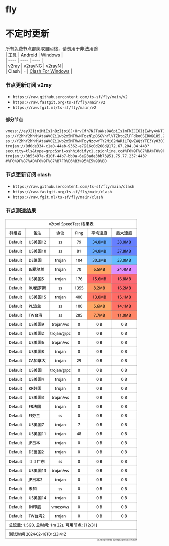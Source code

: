 # fly
# 不定时更新
所有免费节点都爬取自网络，请勿用于非法用途  
|  工具  | Android  | Windows  |  
|  ----  | ----   | ----  |  
| v2ray  | [v2rayNG](https://github.com/2dust/v2rayNG/releases) | [v2rayN](https://github.com/2dust/v2rayN/releases) |  
| Clash  | - | [Clash For Windows](https://github.com/2dust/clashN/releases) | 
  
### 节点更新订阅  v2ray
- `https://raw.githubusercontent.com/ts-sf/fly/main/v2`  
- `https://raw.fastgit.org/ts-sf/fly/main/v2`  
- `https://raw.fgit.ml/ts-sf/fly/main/v2`  
#### 部分节点  
``` 
vmess://eyJ2IjoiMiIsInBzIjoi8J+HrvCfh7NJTuWNsOW6piIsImFkZCI6IjEwMy4yNTIuOTQuMjI0IiwicG9ydCI6IjgwIiwiaWQiOiI1Mjc4ZjVkMy1mMDAxLTQ0NTktOTRiNi03ZTA5MTUyMzg5OTgiLCJhaWQiOiIwIiwic2N5IjoiYXV0byIsIm5ldCI6IndzIiwidHlwZSI6Im5vbmUiLCJob3N0IjoiYnMyLmxvYWRpbmdpcC5jb20iLCJwYXRoIjoiL2JzIiwidGxzIjoiIiwic25pIjoiIiwidGVzdF9uYW1lIjoiSU7ljbDluqYifQ==
ss://Y2hhY2hhMjAtaWV0Zi1wb2x5MTMwNTozNlpDSGVhYlVTZktqZlFFdko0SERW@185.242.86.156:54170#%F0%9F%87%B7%F0%9F%87%BARU%E4%BF%84%E7%BD%97%E6%96%AF%20217.2KB%2Fs
ss://Y2hhY2hhMjAtaWV0Zi1wb2x5MTMwNToyNzcwYTY2Mi02MWRiLTQwZWQtYTE3Yy03ODNlNTIxMDg0Y2U=@service.ouluyun9803.com:21001#%F0%9F%87%A8%F0%9F%87%B3%E5%B9%BF%E4%B8%9C
trojan://8d0de334-c1a0-44ab-9362-e7916c0d268d@172.67.204.84:443?security=tls&type=grpc&sni=sshhiddifyc1.cpionline.cc#%F0%9F%87%BA%F0%9F%87%B8US%E7%BE%8E%E5%9B%BD2
trojan://3b55497a-d10f-44b7-bb0a-6e93ade3bb73@51.75.77.237:443?#%F0%9F%87%AB%F0%9F%87%B7FR%E6%B3%95%E5%9B%BD
```
### 节点更新订阅  clash
- `https://raw.githubusercontent.com/ts-sf/fly/main/clash`  
- `https://raw.fastgit.org/ts-sf/fly/main/clash`  
- `https://raw.fgit.ml/ts-sf/fly/main/clash`  

### 节点测速结果
![image](traffic.png)
